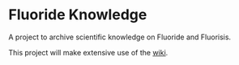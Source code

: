 # Fluoride Knowledge
A project to archive scientific knowledge on Fluoride and Fluorisis.

This project will make extensive use of the [wiki](https://github.com/fkanlab/knowledge/wiki).
